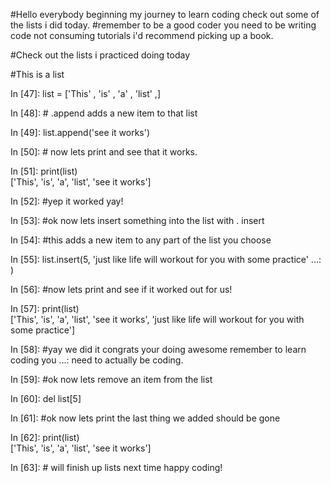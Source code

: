 #Hello everybody beginning my journey to learn coding check out some of the lists i did today.
#remember to be a good coder you need to be writing code not consuming tutorials i'd recommend picking up a book.

#Check out the lists i practiced doing today 


#This is a list                                                        

In [47]: list = ['This' , 'is' , 'a' , 'list' ,]                                

In [48]: # .append adds a new item to that list                                 

In [49]: list.append('see it works')                                            

In [50]: # now lets print and see that it works.                                

In [51]: print(list)                                                            
['This', 'is', 'a', 'list', 'see it works']

In [52]: #yep it worked yay!                                                    

In [53]: #ok now lets insert something into the list with . insert              

In [54]: #this adds a new item to any part of the list you choose               

In [55]: list.insert(5, 'just like life will workout for you with some practice'
    ...: )                                                                      

In [56]: #now lets print and see if it worked out for us!                       

In [57]: print(list)                                                            
['This', 'is', 'a', 'list', 'see it works', 'just like life will workout for you with some practice']

In [58]: #yay we did it congrats your doing awesome remember to learn coding you
    ...:  need to actually be coding.                                           

In [59]: #ok now lets remove an item from the list                              

In [60]: del list[5]                                                            

In [61]: #ok now lets print the last thing we added should be gone              

In [62]: print(list)                                                            
['This', 'is', 'a', 'list', 'see it works']

In [63]: # will finish up lists next time happy coding! 


